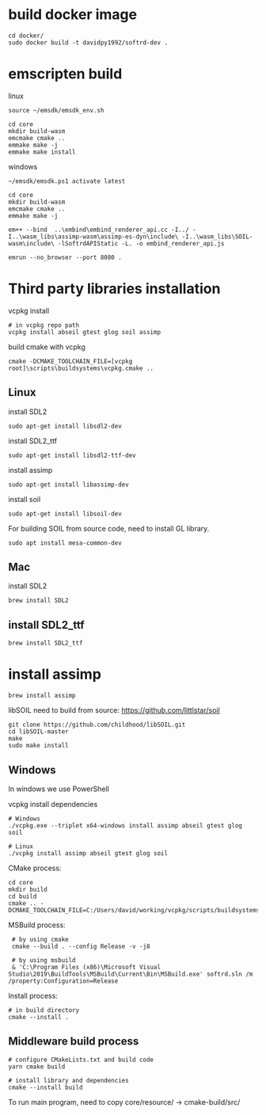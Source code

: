 # build docker image
```
cd docker/
sudo docker build -t davidpy1992/softrd-dev .
```

# emscripten build

linux
```
source ~/emsdk/emsdk_env.sh

cd core
mkdir build-wasm
emcmake cmake ..
emmake make -j
emmake make install
```

windows

```
~/emsdk/emsdk.ps1 activate latest

cd core
mkdir build-wasm
emcmake cmake ..
emmake make -j

em++ --bind  ..\embind\embind_renderer_api.cc -I../ -I..\wasm_libs\assimp-wasm\assimp-es-dyn\include\ -I..\wasm_libs\SOIL-wasm\include\ -lSoftrdAPIStatic -L. -o embind_renderer_api.js

emrun --no_browser --port 8080 .

```



# Third party libraries installation

vcpkg install
```
# in vcpkg repo path
vcpkg install abseil gtest glog soil assimp
```

build cmake with vcpkg
```
cmake -DCMAKE_TOOLCHAIN_FILE=[vcpkg root]\scripts\buildsystems\vcpkg.cmake ..
```

## Linux

install SDL2
```
sudo apt-get install libsdl2-dev
```

install SDL2_ttf
```
sudo apt-get install libsdl2-ttf-dev
```

install assimp
```
sudo apt-get install libassimp-dev
```

install soil
```
sudo apt-get install libsoil-dev
```

For building SOIL from source code, need to install GL library.
```
sudo apt install mesa-common-dev
```

## Mac

install SDL2
```
brew install SDL2
```

## install SDL2_ttf
```
brew install SDL2_ttf
```

# install assimp
```
brew install assimp
```


libSOIL need to build from source: https://github.com/littlstar/soil
```
git clone https://github.com/childhood/libSOIL.git
cd libSOIL-master
make 
sudo make install
```

## Windows

In windows we use PowerShell

vcpkg install dependencies
```
# Windows
./vcpkg.exe --triplet x64-windows install assimp abseil gtest glog soil 

# Linux
./vcpkg install assimp abseil gtest glog soil 
```

CMake process:
```
cd core
mkdir build
cd build
cmake .. -DCMAKE_TOOLCHAIN_FILE=C:/Users/david/working/vcpkg/scripts/buildsystems/vcpkg.cmake    
```

MSBuild process:
```
 # by using cmake 
 cmake --build . --config Release -v -j8

 # by using msbuild
 & 'C:\Program Files (x86)\Microsoft Visual Studio\2019\BuildTools\MSBuild\Current\Bin\MSBuild.exe' softrd.sln /m /property:Configuration=Release
```

Install process:
```
# in build directory
cmake --install .
```

## Middleware build process
```
# configure CMakeLists.txt and build code
yarn cmake build  

# install library and dependencies
cmake --install build    

```


To run main program, need to copy core/resource/ -> cmake-build/src/
